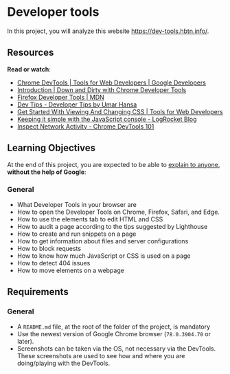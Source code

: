 # Developer tools

In this project, you will analyze this website https://dev-tools.hbtn.info/.

<h2>Resources</h2>

<p><strong>Read or watch</strong>:</p>

<ul>
<li><a href="https://developer.chrome.com/docs/devtools/" title="Chrome DevTools  |  Tools for Web Developers  |  Google Developers" target="_blank">Chrome DevTools  |  Tools for Web Developers  |  Google Developers</a></li>
<li><a href="https://blittle.github.io/chrome-dev-tools/" title="Introduction | Down and Dirty with Chrome Developer Tools" target="_blank">Introduction | Down and Dirty with Chrome Developer Tools</a></li>
<li><a href="https://firefox-source-docs.mozilla.org/devtools-user/index.html" title="Firefox Developer Tools | MDN" target="_blank">Firefox Developer Tools | MDN</a></li>
<li><a href="https://umaar.com/dev-tips/" title="Dev Tips - Developer Tips by Umar Hansa" target="_blank">Dev Tips - Developer Tips by Umar Hansa</a></li>
<li><a href="https://developer.chrome.com/docs/devtools/" title="Get Started With Viewing And Changing CSS  |  Tools for Web Developers" target="_blank">Get Started With Viewing And Changing CSS  |  Tools for Web Developers</a></li>
<li><a href="https://blog.logrocket.com/keeping-it-simple-with-the-javascript-console/" title="Keeping it simple with the JavaScript console - LogRocket Blog" target="_blank">Keeping it simple with the JavaScript console - LogRocket Blog</a></li>
<li><a href="https://www.youtube.com/watch?v=e1gAyQuIFQo&ab_channel=ChromeforDevelopers" title="Inspect Network Activity - Chrome DevTools 101" target="_blank">Inspect Network Activity - Chrome DevTools 101</a></li>
</ul>

<h2>Learning Objectives</h2>

<p>At the end of this project, you are expected to be able to <a href="https://fs.blog/feynman-learning-technique/" title="explain to anyone" target="_blank">explain to anyone</a>, <strong>without the help of Google</strong>:</p>

<h3>General</h3>

<ul>
<li>What Developer Tools in your browser are</li>
<li>How to open the Developer Tools on Chrome, Firefox, Safari, and Edge.</li>
<li>How to use the elements tab to edit HTML and CSS</li>
<li>How to audit a page according to the tips suggested by Lighthouse</li>
<li>How to create and run snippets on a page</li>
<li>How to get information about files and server configurations</li>
<li>How to block requests</li>
<li>How to know how much JavaScript or CSS is used on a page</li>
<li>How to detect 404 issues</li>
<li>How to move elements on a webpage</li>
</ul>

<h2>Requirements</h2>

<h3>General</h3>

<ul>
<li>A <code>README.md</code> file, at the root of the folder of the project, is mandatory</li>
<li>Use the newest version of Google Chrome browser (<code>78.0.3904.70</code> or later). </li>
<li>Screenshots can be taken via the OS, not necessary via the DevTools. These screenshots are used to see how and where you are doing/playing with the DevTools. </li>
</ul>

  </div>
</div>
